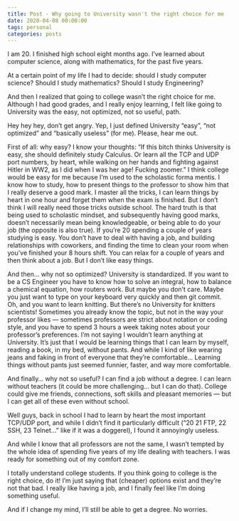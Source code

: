```yaml
---
title: Post - Why going to University wasn't the right choice for me
date: 2020-04-08 00:00:00
tags: personal
categories: posts
---
```


I am 20. I finished high school eight months ago. I’ve learned about computer science, along with mathematics, for the past five years.

At a certain point of my life I had to decide: should I study computer science? Should I study mathematics? Should I study Engineering?

And then I realized that going to college wasn’t the right choice for me. Although I had good grades, and I really enjoy learning, I felt like going to University was the easy, not optimized, not so useful, path.

Hey hey hey, don’t get angry. Yep, I just defined University “easy”, “not optimized” and “basically useless” (for me). Please, hear me out.

First of all: why easy? I know your thoughts: “If this bitch thinks University is easy, she should definitely study Calculus. Or learn all the TCP and UDP port numbers, by heart, while walking on her hands and fighting against Hitler in WW2, as I did when I was her age! Fucking zoomer.”
I think college would be easy for me because I’m used to the scholastic forma mentis. I know how to study, how to present things to the professor to show him that I really deserve a good mark. I master all the tricks, I can learn things by heart in one hour and forget them when the exam is finished. But I don’t think I will really need those tricks outside school.
The hard truth is that being used to scholastic mindset, and subsequently having good marks, doesn’t necessarily mean being knowledgeable, or being able to do your job (the opposite is also true).
If you’re 20 spending a couple of years studying is easy. You don’t have to deal with having a job, and building relationships with coworkers, and finding the time to clean your room when you’ve finished your 8 hours shift. You can relax for a couple of years and then think about a job.
But I don’t like easy things.

And then… why not so optimized?
University is standardized. If you want to be a CS Engineer you have to know how to solve an integral, how to balance a chemical equation, how routers work. But maybe you don’t care. Maybe you just want to type on your keyboard very quickly and then git commit. Oh, and you want to learn knitting. But there’s no University for knitters scientists!
Sometimes you already know the topic, but not in the way your professor likes — sometimes professors are strict about notation or coding style, and you have to spend 3 hours a week taking notes about your professor’s preferences.
I’m not saying I wouldn’t learn anything at University. It’s just that I would be learning things that I can learn by myself, reading a book, in my bed, without pants. And while I kind of like wearing jeans and faking in front of everyone that they’re comfortable… Learning things without pants just seemed funnier, faster, and way more comfortable.

And finally… why not so useful?
I can find a job without a degree. I can learn without teachers (it could be more challenging… but I can do that).
College could give me friends, connections, soft skills and pleasant memories — but I can get all of these even without school.

Well guys, back in school I had to learn by heart the most important TCP/UDP port, and while I didn’t find it particularly difficult (“20 21 FTP, 22 SSH, 23 Telnet…” like if it was a doggerel), I found it annoyingly useless.

And while I know that all professors are not the same, I wasn’t tempted by the whole idea of spending five years of my life dealing with teachers. I was ready for something out of my comfort zone.

I totally understand college students. If you think going to college is the right choice, do it! I’m just saying that (cheaper) options exist and they’re not that bad. I really like having a job, and I finally feel like I’m doing something useful.

And if I change my mind, I’ll still be able to get a degree. No worries.
